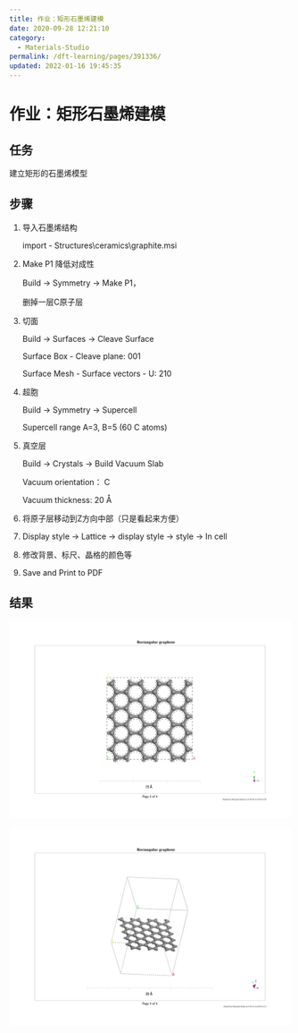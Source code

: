 ```yaml
---
title: 作业：矩形石墨烯建模
date: 2020-09-28 12:21:10
category: 
  - Materials-Studio
permalink: /dft-learning/pages/391336/
updated: 2022-01-16 19:45:35
---
```


# 作业：矩形石墨烯建模

## 任务

建立矩形的石墨烯模型

## 步骤

1. 导入石墨烯结构

   import - Structures\ceramics\graphite.msi

2. Make P1 降低对成性

   Build -> Symmetry -> Make P1，

   删掉一层C原子层

3. 切面

   Build -> Surfaces -> Cleave Surface

   Surface Box - Cleave plane: 001

   Surface Mesh - Surface vectors - U: 210

4. 超胞

   Build -> Symmetry -> Supercell

   Supercell range A=3, B=5 (60 C atoms)

5. 真空层

   Build -> Crystals -> Build Vacuum Slab

   Vacuum orientation： C

   Vacuum thickness: 20 Å

6. 将原子层移动到Z方向中部（只是看起来方便）

7. Display style -> Lattice -> display style -> style -> In cell

8. 修改背景、标尺、晶格的颜色等

9. Save and Print to PDF

## 结果

![Rectangular graphene](./assets/image-12.task-model-of-Rectangular-graphene-20221119172731050.png)

![Rectangular graphene 2](./assets/image-12.task-model-of-Rectangular-graphene-20221119172731098.png)
